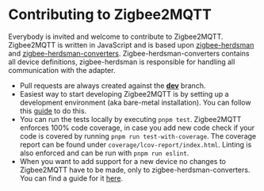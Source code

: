 # Contributing to Zigbee2MQTT

Everybody is invited and welcome to contribute to Zigbee2MQTT. Zigbee2MQTT is written in JavaScript and is based upon [zigbee-herdsman](https://github.com/koenkk/zigbee-herdsman) and [zigbee-herdsman-converters](https://github.com/koenkk/zigbee-herdsman-converters). Zigbee-herdsman-converters contains all device definitions, zigbee-herdsman is responsible for handling all communication with the adapter.

- Pull requests are always created against the [**dev**](https://github.com/Koenkk/zigbee2mqtt/tree/dev) branch.
- Easiest way to start developing Zigbee2MQTT is by setting up a development environment (aka bare-metal installation). You can follow this [guide](https://www.zigbee2mqtt.io/guide/installation/01_linux.html) to do this.
- You can run the tests locally by executing `pnpm test`. Zigbee2MQTT enforces 100% code coverage, in case you add new code check if your code is covered by running `pnpm run test-with-coverage`. The coverage report can be found under `coverage/lcov-report/index.html`. Linting is also enforced and can be run with `pnpm run eslint`.
- When you want to add support for a new device no changes to Zigbee2MQTT have to be made, only to zigbee-herdsman-converters. You can find a guide for it [here](https://www.zigbee2mqtt.io/advanced/support-new-devices/01_support_new_devices.html).
